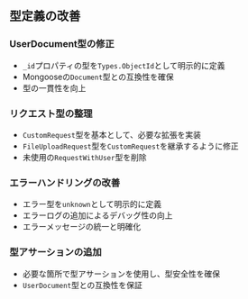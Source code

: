 ## 型定義の改善

### UserDocument型の修正
- `_id`プロパティの型を`Types.ObjectId`として明示的に定義
- Mongooseの`Document`型との互換性を確保
- 型の一貫性を向上

### リクエスト型の整理
- `CustomRequest`型を基本として、必要な拡張を実装
- `FileUploadRequest`型を`CustomRequest`を継承するように修正
- 未使用の`RequestWithUser`型を削除

### エラーハンドリングの改善
- エラー型を`unknown`として明示的に定義
- エラーログの追加によるデバッグ性の向上
- エラーメッセージの統一と明確化

### 型アサーションの追加
- 必要な箇所で型アサーションを使用し、型安全性を確保
- `UserDocument`型との互換性を保証 
